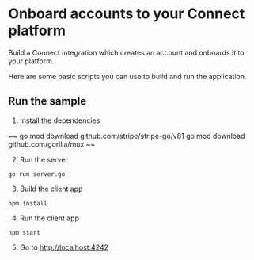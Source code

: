 # Onboard accounts to your Connect platform

Build a Connect integration which creates an account and onboards it to your platform.

Here are some basic scripts you can use to build and run the application.

## Run the sample

1. Install the dependencies

~~
go mod download github.com/stripe/stripe-go/v81
go mod download github.com/gorilla/mux
~~

2. Run the server

~~~
go run server.go
~~~

3. Build the client app

~~~
npm install
~~~

4. Run the client app

~~~
npm start
~~~

5. Go to [http://localhost:4242](http://localhost:4242)